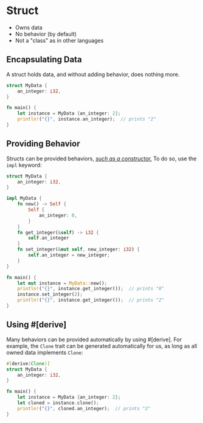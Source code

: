# Struct

- Owns data
- No behavior (by default)
- Not a "class" as in other languages

## Encapsulating Data

A struct holds data, and without adding behavior, does nothing more.

```rust
struct MyData {
	an_integer: i32,
}

fn main() {
	let instance = MyData {an_integer: 2};
	println!("{}", instance.an_integer);  // prints "2"
}
```

## Providing Behavior

Structs can be provided behaviors, [*such as a constructor.*](idiomatic-struct-construction.md)
To do so, use the `impl` keyword:

```rust
struct MyData {
	an_integer: i32,
}

impl MyData {
	fn new() -> Self {
		Self {
			an_integer: 0,
		}
	}
	fn get_integer(&self) -> i32 {
		self.an_integer
	}
	fn set_integer(&mut self, new_integer: i32) {
		self.an_integer = new_integer;
	}
}

fn main() {
	let mut instance = MyData::new();
	println!("{}", instance.get_integer());  // prints "0"
	instance.set_integer(2);
	println!("{}", instance.get_integer());  // prints "2"
}
```

## Using #[derive]

Many behaviors can be provided automatically by using #[derive]. For example,
the `Clone` trait can be generated automatically for us, as long as all owned
data implements `Clone`:

```rust
#[derive(Clone)]
struct MyData {
	an_integer: i32,
}

fn main() {
	let instance = MyData {an_integer: 2};
	let cloned = instance.clone();
	println!("{}", cloned.an_integer);  // prints "2"
}
```
